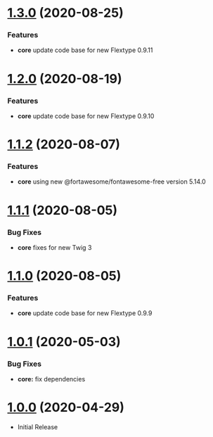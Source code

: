 <a name="1.3.0"></a>
# [1.3.0](https://github.com/flextype-plugins/form-icon/compare/v1.2.0...v1.3.0) (2020-08-25)

### Features

* **core** update code base for new Flextype 0.9.11

<a name="1.2.0"></a>
# [1.2.0](https://github.com/flextype-plugins/icon/compare/v1.1.2...v1.2.0) (2020-08-19)

### Features

* **core** update code base for new Flextype 0.9.10

<a name="1.1.2"></a>
# [1.1.2](https://github.com/flextype-plugins/icon/compare/v1.1.1...v1.1.2) (2020-08-07)

### Features

* **core** using new @fortawesome/fontawesome-free version 5.14.0

<a name="1.1.1"></a>
# [1.1.1](https://github.com/flextype-plugins/icon/compare/v1.1.0...v1.1.1) (2020-08-05)

### Bug Fixes

* **core** fixes for new Twig 3

<a name="1.1.0"></a>
# [1.1.0](https://github.com/flextype-plugins/icon/compare/v1.0.1...v1.1.0) (2020-08-05)

### Features

* **core** update code base for new Flextype 0.9.9

<a name="1.0.1"></a>
# [1.0.1](https://github.com/flextype-plugins/icon/compare/v1.0.0...v1.0.1) (2020-05-03)

### Bug Fixes

* **core:** fix dependencies

<a name="1.0.0"></a>
# [1.0.0](https://github.com/flextype-plugins/icon) (2020-04-29)
* Initial Release
